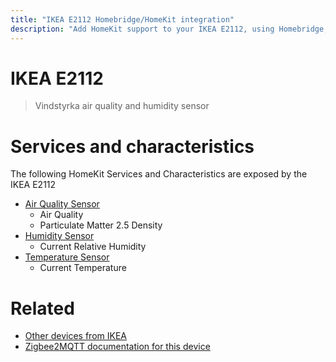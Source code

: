 ```yaml
---
title: "IKEA E2112 Homebridge/HomeKit integration"
description: "Add HomeKit support to your IKEA E2112, using Homebridge, Zigbee2MQTT and homebridge-z2m."
---
```

<!---
This file has been GENERATED using src/docgen/docgen.ts
DO NOT EDIT THIS FILE MANUALLY!
-->
# IKEA E2112
> Vindstyrka air quality and humidity sensor


# Services and characteristics
The following HomeKit Services and Characteristics are exposed by
the IKEA E2112

* [Air Quality Sensor](../../air_quality.md)
  * Air Quality
  * Particulate Matter 2.5 Density
* [Humidity Sensor](../../sensors.md)
  * Current Relative Humidity
* [Temperature Sensor](../../sensors.md)
  * Current Temperature


# Related
* [Other devices from IKEA](../index.md#ikea)
* [Zigbee2MQTT documentation for this device](https://www.zigbee2mqtt.io/devices/E2112.html)